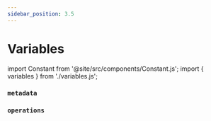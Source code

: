 ```yaml
---
sidebar_position: 3.5
---
```


# Variables

import Constant from '@site/src/components/Constant.js';
import { variables } from './variables.js';

### `metadata`

<Constant data={variables.metadata} />

### `operations`

<Constant data={variables.operations} />


